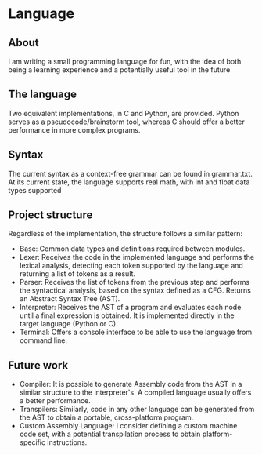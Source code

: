 # Language

## About
I am writing a small programming language for fun, with the idea of both being a learning experience and a potentially useful tool in the future

## The language
Two equivalent implementations, in C and Python, are provided. Python serves as a pseudocode/brainstorm tool, whereas C should offer a better performance in more complex programs.

## Syntax
The current syntax as a context-free grammar can be found in grammar.txt. At its current state, the language supports real math, with int and float data types supported

## Project structure
Regardless of the implementation, the structure follows a similar pattern:

- Base: Common data types and definitions required between modules.
- Lexer: Receives the code in the implemented language and performs the lexical analysis, detecting each token supported by the language and returning a list of tokens as a result.
- Parser: Receives the list of tokens from the previous step and performs the syntactical analysis, based on the syntax defined as a CFG. Returns an Abstract Syntax Tree (AST).
- Interpreter: Receives the AST of a program and evaluates each node until a final expression is obtained. It is implemented directly in the target language (Python or C).
- Terminal: Offers a console interface to be able to use the language from command line.

## Future work
- Compiler: It is possible to generate Assembly code from the AST in a similar structure to the interpreter's. A compiled language usually offers a better performance.
- Transpilers: Similarly, code in any other language can be generated from the AST to obtain a portable, cross-platform program.
- Custom Assembly Language: I consider defining a custom machine code set, with a potential transpilation process to obtain platform-specific instructions.
